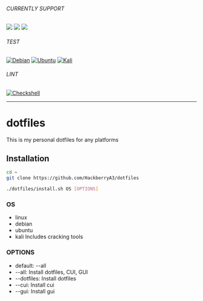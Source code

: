 ###### CURRENTLY SUPPORT
<img src="https://img.shields.io/badge/-Debian-A81D33.svg?logo=debian&style=flat"> <img src="https://img.shields.io/badge/-Ubuntu-6F52B5.svg?logo=ubuntu&style=flat"> <img src="https://img.shields.io/badge/-Kali-0087f2.svg?logo=kalilinux&logoColor=ffffff&style=flat">

###### TEST
[![Debian](https://github.com/HackberryA3/dotfiles/actions/workflows/debian.yaml/badge.svg)](https://github.com/HackberryA3/dotfiles/actions/workflows/debian.yaml)
[![Ubuntu](https://github.com/HackberryA3/dotfiles/actions/workflows/ubuntu.yaml/badge.svg)](https://github.com/HackberryA3/dotfiles/actions/workflows/ubuntu.yaml)
[![Kali](https://github.com/HackberryA3/dotfiles/workflows/Kali/badge.svg)](https://github.com/HackberryA3/dotfiles/actions/workflows/kali.yaml)

###### LINT
[![Checkshell](https://github.com/HackberryA3/dotfiles/actions/workflows/checkshell.yaml/badge.svg)](https://github.com/HackberryA3/dotfiles/actions/workflows/checkshell.yaml)

---

# dotfiles

This is my personal dotfiles for any platforms

## Installation

```sh
cd ~
git clone https://github.com/HackberryA3/dotfiles

./dotfiles/install.sh OS [OPTIONS]
```

### OS

- linux
- debian
- ubuntu
- kali
    Includes cracking tools

### OPTIONS

- default: --all
- --all: Install dotfiles, CUI, GUI
- --dotfiles: Install dotfiles
- --cui: Install cui
- --gui: Install gui
